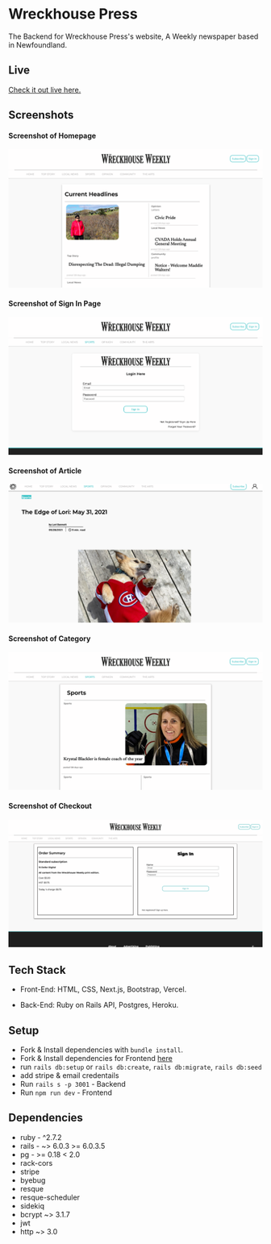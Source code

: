 # Wreckhouse Press 
 The Backend for Wreckhouse Press's website, A Weekly newspaper based in Newfoundland.
## Live 
  [Check it out live here.](https://wreck-house-press-front-alpha.vercel.app/)
## Screenshots
#### Screenshot of Homepage
!["Screenshot of Homepage"](docs/home.png)
#### Screenshot of Sign In Page
!["Screenshot of Sign In Page"](docs/signIn.png)
#### Screenshot of Article
!["Screenshot of an Article"](docs/article.png)
#### Screenshot of Category
!["Screenshot of Category page"](docs/category.png)
#### Screenshot of Checkout
!["Screenshot of Checkout page"](docs/checkout.png)

## Tech Stack
* Front-End: HTML, CSS, Next.js, Bootstrap, Vercel.

* Back-End: Ruby on Rails API, Postgres, Heroku.


## Setup

* Fork & Install dependencies with `bundle install`.
* Fork & Install dependencies for Frontend [here](https://github.com/kylemcloughlin/wreck-house-press-front)
* run `rails db:setup` or `rails db:create`, `rails db:migrate`, `rails db:seed`
* add stripe & email credentails
* Run `rails s -p 3001` - Backend
* Run `npm run dev` - Frontend

## Dependencies
  *  ruby -  ^2.7.2
  *  rails - ~> 6.0.3 >= 6.0.3.5
  *  pg - >= 0.18 < 2.0
  *  rack-cors
  *  stripe
  *  byebug
  * resque
  * resque-scheduler
  * sidekiq
  * bcrypt ~> 3.1.7
  * jwt
  * http ~> 3.0
